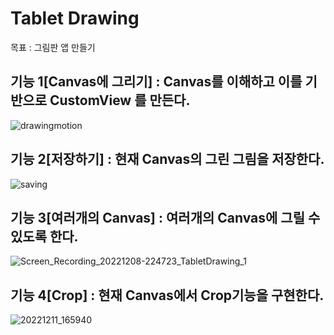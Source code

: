 Tablet Drawing
===
목표 : 그림판 앱 만들기


기능 1[Canvas에 그리기] : Canvas를 이해하고 이를 기반으로 CustomView 를 만든다.<br>
---  

 
![drawingmotion](https://user-images.githubusercontent.com/77264918/206087660-9c1225b0-0101-473a-b641-e0485b364363.gif)       


기능 2[저장하기] : 현재 Canvas의 그린 그림을 저장한다.<br>
---  


![saving](https://user-images.githubusercontent.com/77264918/206117547-c8325778-f83e-4111-95ad-6147c434cda0.gif)  



기능 3[여러개의 Canvas] : 여러개의 Canvas에 그릴 수 있도록 한다. <br>
---  


![Screen_Recording_20221208-224723_TabletDrawing_1](https://user-images.githubusercontent.com/77264918/206463309-da6dce89-de46-4dea-8d30-f1f917c1068b.gif)  


기능 4[Crop] : 현재 Canvas에서 Crop기능을 구현한다. <br>
---  


![20221211_165940](https://user-images.githubusercontent.com/77264918/206892779-1edb9444-3df7-412f-944a-d87127286dd7.gif)  
